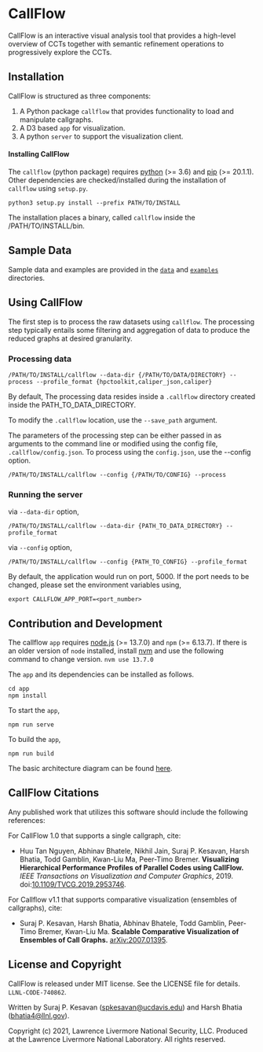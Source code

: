 # CallFlow

CallFlow is an interactive visual analysis tool that provides a high-level overview of CCTs together with semantic refinement operations to progressively explore the CCTs.

## Installation

CallFlow is structured as three components:

1. A Python package `callflow` that provides functionality to load and manipulate callgraphs.
2. A D3 based `app` for visualization.
3. A python `server` to support the visualization client.

#### Installing CallFlow

The `callflow` (python package) requires [python](https://realpython.com/installing-python/) (>= 3.6) and [pip](https://pip.pypa.io/en/stable/news/) (>= 20.1.1). Other dependencies are checked/installed during the installation of `callflow` using `setup.py`.

```
python3 setup.py install --prefix PATH/TO/INSTALL
```

The installation places a binary, called `callflow` inside the /PATH/TO/INSTALL/bin.

## Sample Data

Sample data and examples are provided in the [`data`](./data) and [`examples`](./examples) directories.

## Using CallFlow

The first step is to process the raw datasets using `callflow`. The processing step typically entails some filtering and aggregation of data to produce the reduced graphs at desired granularity. 
### Processing data

```
/PATH/TO/INSTALL/callflow --data-dir {/PATH/TO/DATA/DIRECTORY} --process --profile_format {hpctoolkit,caliper_json,caliper}
```

By default, The processing data resides inside a `.callflow` directory created
inside the PATH_TO_DATA_DIRECTORY. 

To modify the `.callflow` location, use the `--save_path` argument.

The parameters of the processing step can be either passed in as arguments to
the command line or modified using the config file, `.callflow/config.json`. To
process using the `config.json`, use the --config option.

```
/PATH/TO/INSTALL/callflow --config {/PATH/TO/CONFIG} --process
```

### Running the server

via `--data-dir` option,
```
/PATH/TO/INSTALL/callflow --data-dir {PATH_TO_DATA_DIRECTORY} --profile_format
```

via `--config` option,
```
/PATH/TO/INSTALL/callflow --config {PATH_TO_CONFIG} --profile_format
```

By default, the application would run on port, 5000. If the port needs to be changed, please set the environment variables using,

```
export CALLFLOW_APP_PORT=<port_number>
```

## Contribution and Development

The callflow `app` requires [node.js](https://nodejs.org/en/download/) (>= 13.7.0) and `npm` (>= 6.13.7). If there is an older version of `node` installed, install [nvm](https://github.com/nvm-sh/nvm) and use the following command to change version.
`nvm use 13.7.0`

The `app` and its dependencies can be installed as follows.

```
cd app
npm install
```

To start the `app`,

```
npm run serve
```

To build the `app`,
```
npm run build
```

The basic architecture diagram can be found [here](/docs/figures/CallFlow-basic-architecture.png).
## CallFlow Citations

Any published work that utilizes this software should include the following references:

For CallFlow 1.0 that supports a single callgraph, cite:

- Huu Tan Nguyen, Abhinav Bhatele, Nikhil Jain, Suraj P. Kesavan, Harsh Bhatia, Todd Gamblin, Kwan-Liu Ma, Peer-Timo Bremer. **Visualizing Hierarchical Performance Profiles of Parallel Codes using CallFlow.** _IEEE Transactions on Visualization and Computer Graphics_, 2019. doi:[10.1109/TVCG.2019.2953746](https://ieeexplore.ieee.org/document/8901998).

For Callflow v1.1 that supports comparative visualization (ensembles of callgraphs), cite:

- Suraj P. Kesavan, Harsh Bhatia, Abhinav Bhatele, Todd Gamblin, Peer-Timo Bremer, Kwan-Liu Ma. **Scalable Comparative Visualization of Ensembles of Call Graphs.** [arXiv:2007.01395](https://arxiv.org/abs/2007.01395).

## License and Copyright

CallFlow is released under MIT license. See the LICENSE file for details.
`LLNL-CODE-740862`.

Written by Suraj P. Kesavan (<spkesavan@ucdavis.edu>) and Harsh Bhatia (<bhatia4@llnl.gov>).

Copyright (c) 2021, Lawrence Livermore National Security, LLC.
Produced at the Lawrence Livermore National Laboratory. All rights reserved.

